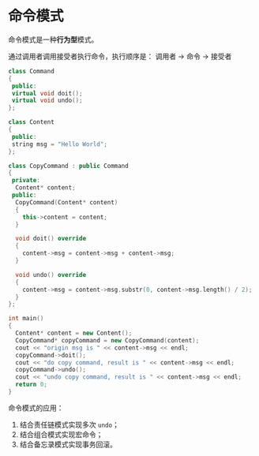 # 命令模式

命令模式是一种**行为型**模式。

通过调用者调用接受者执行命令，执行顺序是： 调用者 → 命令 → 接受者

```cpp
class Command
{
 public:
 virtual void doit();
 virtual void undo();
};

class Content
{
 public:
 string msg = "Hello World";
};

class CopyCommand : public Command
{
 private:
  Content* content;
 public:
  CopyCommand(Content* content)
  {
    this->content = content;
  }

  void doit() override
  {
    content->msg = content->msg + content->msg;
  }

  void undo() override
  {
    content->msg = content->msg.substr(0, content->msg.length() / 2);
  }
};

int main()
{
  Content* content = new Content();
  CopyCommand* copyCommand = new CopyCommand(content);
  cout << "origin msg is " << content->msg << endl;
  copyCommand->doit();
  cout << "do copy command, result is " << content->msg << endl;
  copyCommand->undo();
  cout << "undo copy command, result is " << content->msg << endl;
  return 0;
}
```

命令模式的应用：

1. 结合责任链模式实现多次 `undo`；
2. 结合组合模式实现宏命令；
3. 结合备忘录模式实现事务回滚。
